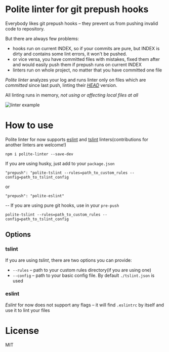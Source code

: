 # Polite linter for git prepush hooks

Everybody likes git prepush hooks – they prevent us from pushing invalid code to repository.

But there are always few problems:
* hooks run on current INDEX, so if your commits are pure, but INDEX is dirty and contains some lint errors, it won't be pushed.
* or vice versa, you have committed files with mistakes, fixed them after and would easily push them if prepush runs on current INDEX
* linters run on whole project, no matter that you have committed one file

*Polite linter* analyzes your log and runs linter only on files which are _committed_ since last push, linting their [_HEAD_](https://stackoverflow.com/questions/3689838/whats-the-difference-between-head-working-tree-and-index-in-git) version.

All linting runs in memory, *not using or affecting local files at all*

![linter example](https://pp.userapi.com/c830309/v830309039/29cc/cYquBinViK0.jpg)

# How to use
Polite linter for now supports [eslint](https://eslint.org/) and [tslint](https://palantir.github.io/tslint/) linters(contributions for another linters are welcome!)

`npm i polite-linter --save-dev`

 If you are using husky, just add to your `package.json`

 `"prepush": "polite-tslint --rules=path_to_custom_rules --config=path_to_tslint_config`

 or

  `"prepush": "polite-eslint"`

--
 If you are using pure git hooks, use in your `pre-push`

 `polite-tslint --rules=path_to_custom_rules --config=path_to_tslint_config`

## Options

### tslint
 If you are using _tslint_, there are two options you can provide:
 *  `--rules` – path to your custom rules directory(if you are using one)
 *  `--config` – path to your basic config file. By default `./tslint.json` is used

### eslint
_Eslint_ for now does not support any flags – it will find `.eslintrc` by itself and use it to lint your files

# License
MIT



